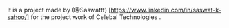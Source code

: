 It is a project made by (@Saswattt) [https://www.linkedin.com/in/saswat-k-sahoo/] for the project work of Celebal Technologies .
